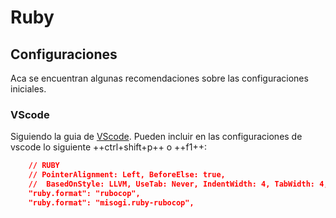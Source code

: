# Ruby

## Configuraciones

Aca se encuentran algunas recomendaciones sobre las configuraciones iniciales.

### VScode

Siguiendo la guia de [VScode](../../herramientas/vscode.md). Pueden incluir en las configuraciones de vscode lo siguiente ++ctrl+shift+p++ o ++f1++:

```json
	// RUBY
    // PointerAlignment: Left, BeforeElse: true,
    //  BasedOnStyle: LLVM, UseTab: Never, IndentWidth: 4, TabWidth: 4, BreakBeforeBraces: Allman, AllowShortIfStatementsOnASingleLine: false, IndentCaseLabels: false, ColumnLimit: 0, AccessModifierOffset: -4, NamespaceIndentation: All, FixNamespaceComments: false
    "ruby.format": "rubocop",
    "ruby.format": "misogi.ruby-rubocop",
```
